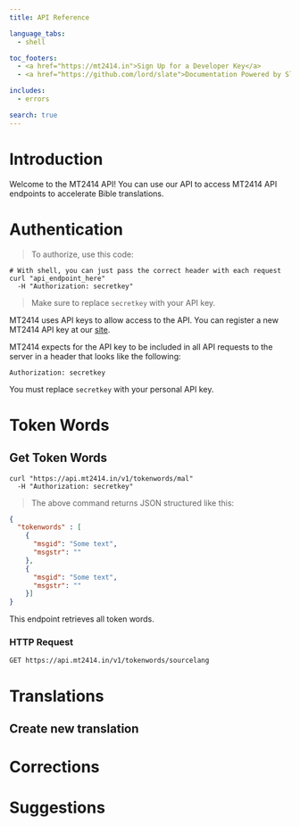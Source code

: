 ```yaml
---
title: API Reference

language_tabs:
  - shell

toc_footers:
  - <a href="https://mt2414.in">Sign Up for a Developer Key</a>
  - <a href="https://github.com/lord/slate">Documentation Powered by Slate</a>

includes:
  - errors

search: true
---
```


# Introduction

Welcome to the MT2414 API! You can use our API to access MT2414 API endpoints to accelerate Bible translations.

# Authentication

> To authorize, use this code:

```shell
# With shell, you can just pass the correct header with each request
curl "api_endpoint_here"
  -H "Authorization: secretkey"
```

> Make sure to replace `secretkey` with your API key.

MT2414 uses API keys to allow access to the API. You can register a new MT2414 API key at our [site](https://mt2414.in).

MT2414 expects for the API key to be included in all API requests to the server in a header that looks like the following:

`Authorization: secretkey`

<aside class="notice">
You must replace <code>secretkey</code> with your personal API key.
</aside>

# Token Words

## Get Token Words

```shell
curl "https://api.mt2414.in/v1/tokenwords/mal"
  -H "Authorization: secretkey"
```

> The above command returns JSON structured like this:

```json
{
  "tokenwords" : [
    {
      "msgid": "Some text",
      "msgstr": ""
    },
    {
      "msgid": "Some text",
      "msgstr": ""
    }]
}
```

This endpoint retrieves all token words.

### HTTP Request

`GET https://api.mt2414.in/v1/tokenwords/sourcelang`

# Translations

## Create new translation


# Corrections

# Suggestions

